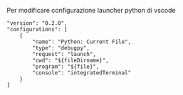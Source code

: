 



Per modificare configurazione launcher python di vscode

    "version": "0.2.0",
    "configurations": [
        {
            "name": "Python: Current File",
            "type": "debugpy",
            "request": "launch",
            "cwd": "${fileDirname}",
            "program": "${file}",
            "console": "integratedTerminal"
        }
    ]